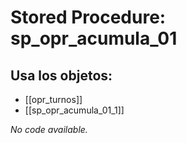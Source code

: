 # Stored Procedure: sp_opr_acumula_01

## Usa los objetos:
- [[opr_turnos]]
- [[sp_opr_acumula_01_1]]

*No code available.*
